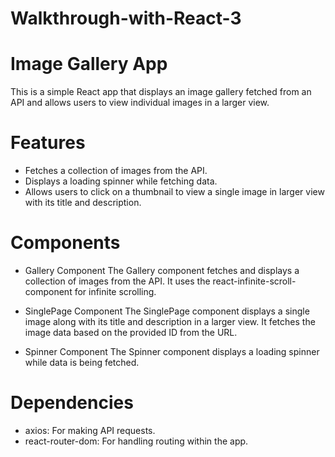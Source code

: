 # Walkthrough-with-React-3
# Image Gallery App
This is a simple React app that displays an image gallery fetched from an API and allows users to view individual images in a larger view.

# Features
* Fetches a collection of images from the API.
* Displays a loading spinner while fetching data.
* Allows users to click on a thumbnail to view a single image in larger view with its title and description.

# Components
* Gallery Component The Gallery component fetches and displays a collection of images from the API. It uses the react-infinite-scroll-component for infinite scrolling.

* SinglePage Component The SinglePage component displays a single image along with its title and description in a larger view. It fetches the image data based on the provided ID from the URL.

* Spinner Component The Spinner component displays a loading spinner while data is being fetched.

# Dependencies
* axios: For making API requests.
* react-router-dom: For handling routing within the app.
